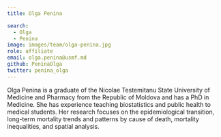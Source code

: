 ```yaml
---
title: Olga Penina

search:
  - Olga
  - Penina
image: images/team/olga-penina.jpg
role: affiliate
email: olga.penina@usmf.md
github: PeninaOlga
twitter: penina_olga
---
```


Olga Penina is a graduate of the Nicolae Testemitanu State University of Medicine and Pharmacy from the Republic of Moldova and has a PhD in Medicine. She has experience teaching biostatistics and public health to medical students. Her research focuses on the epidemiological transition, long-term mortality trends and patterns by cause of death, mortality inequalities, and spatial analysis.
